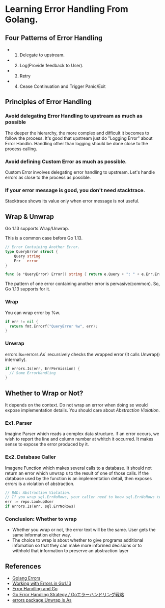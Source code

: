
# Learning Error Handling From Golang.

## Four Patterns of Error Handling

- 1. Delegate to upstream.
- 2. Log(Provide feedback to User).
- 3. Retry
- 4. Cease Continuation and Trigger Panic/Exit


## Principles of Error Handling
### Avoid delegating Error Handling to upstream as much as possible

The deeper the hierarchy, the more complex and difficult it becomes to follow the process. 
It's good that upstream just do "Logging Error" about Error Handlin. 
Handling other than logging should be done close to the process calling.


### Avoid defining Custom Error as much as possible.
Custom Error involves delegating error handling to upstream. 
Let's handle errors as close to the process as possible.

### If your error message is good, you don't need stacktrace. 
Stacktrace shows its value only when error message is not useful. 

## Wrap & Unwrap
Go 1.13 supports Wrap/Unwrap.

This is a common case before Go 1.13. 

```go:sample.go
// Error Containing Another Error.
type QueryError struct {
    Query string
    Err   error
}

func (e *QueryError) Error() string { return e.Query + ": " + e.Err.Error() }
```

The pattern of one error containing another error is pervasive(common). So, Go 1.13 supports for it.

### Wrap
You can wrap error by %w. 

```go:sample.go
if err != nil {
  return fmt.Errorf("QueryError %w", err);
}
```

### Unwrap

errors.Is` or `errors.As` recursively checks the wrapped error (It calls Unwrap() internally). 

```go:sample.go
if errors.Is(err, ErrPermission) {
  // Some ErrorHandling 
}
```


## Whether to Wrap or Not?
It depends on the context. Do not wrap an errror when doing so would expose implementation details. You should care about *Abstraction Violation*.

### Ex1. Parser
Imagine Parser which reads a complex data structure. If an error occurs, we wish to report the line and column number at whitch it occurred. It makes sense to expose the error produced by it.

### Ex2. Database Caller
Imagene Function which makes several calls to a database. It should not return an error which unwrap s to the result of one of those calls. If the database used by the function is an implementation detail, then exposes errors is a violation of abstraction. 

``` go:bad_example.go
// BAD: Abstraction Violation.
// If you wrap sql.ErrNoRows, your caller need to know sql.ErrNoRows to handle the error.
err := repo.LookupUser
if errors.Is(err, sql.ErrNoRows)
```

### Conclusion: Whether to wrap
- Whether you wrap or not, the error text will be the same. User gets the same information either way.
- The choice to wrap is about whether to give programs additional infomation so that they can make more informed decisions or to withhold that information to preserve an abstraction layer

## References
- [Golang Errors](https://earthly.dev/blog/golang-errors/)
- [Working with Errors in Go1.13](https://go.dev/blog/go1.13-errors)
- [Error Handling and Go](https://go.dev/blog/error-handling-and-go)
- [Go Error Handling Strategy / Goエラーハンドリング戦略](https://zenn.dev/nobonobo/articles/0b722c9c2b18d5#%E3%82%A8%E3%83%A9%E3%83%BC%E3%83%8F%E3%83%B3%E3%83%89%E3%83%AA%E3%83%B3%E3%82%B0%E3%81%AE%EF%BC%94%E7%A8%AE)
- [errors package Unwrap Is As](https://debimate.jp/2021/12/14/)
